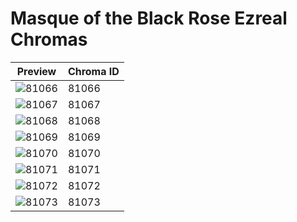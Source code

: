 # Masque of the Black Rose Ezreal Chromas

| Preview | Chroma ID |
|---------|-----------|
| ![81066](https://raw.communitydragon.org/latest/plugins/rcp-be-lol-game-data/global/default/v1/champion-chroma-images/81/81066.png) | 81066 |
| ![81067](https://raw.communitydragon.org/latest/plugins/rcp-be-lol-game-data/global/default/v1/champion-chroma-images/81/81067.png) | 81067 |
| ![81068](https://raw.communitydragon.org/latest/plugins/rcp-be-lol-game-data/global/default/v1/champion-chroma-images/81/81068.png) | 81068 |
| ![81069](https://raw.communitydragon.org/latest/plugins/rcp-be-lol-game-data/global/default/v1/champion-chroma-images/81/81069.png) | 81069 |
| ![81070](https://raw.communitydragon.org/latest/plugins/rcp-be-lol-game-data/global/default/v1/champion-chroma-images/81/81070.png) | 81070 |
| ![81071](https://raw.communitydragon.org/latest/plugins/rcp-be-lol-game-data/global/default/v1/champion-chroma-images/81/81071.png) | 81071 |
| ![81072](https://raw.communitydragon.org/latest/plugins/rcp-be-lol-game-data/global/default/v1/champion-chroma-images/81/81072.png) | 81072 |
| ![81073](https://raw.communitydragon.org/latest/plugins/rcp-be-lol-game-data/global/default/v1/champion-chroma-images/81/81073.png) | 81073 |